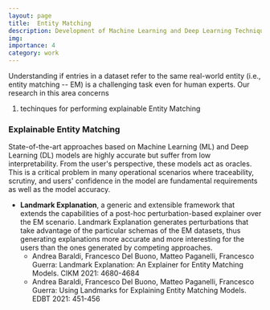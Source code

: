 ```yaml
---
layout: page
title:  Entity Matching
description: Development of Machine Learning and Deep Learning Techniques for Entity Matching
img:
importance: 4
category: work
---
```



Understanding if entries in a dataset refer to the same real-world entity (i.e., entity matching -- EM) is a challenging task even for human experts. Our research in this area concerns

1. techinques for performing explainable Entity Matching



### Explainable Entity Matching
State-of-the-art approaches based on Machine Learning (ML) and Deep Learning (DL) models are highly accurate but  suffer from low interpretability. From the user's perspective, these models act as oracles. This is a critical problem in many operational scenarios where traceability, scrutiny, and users' confidence in the model are fundamental requirements as well as the model accuracy.


- **Landmark Explanation**, a generic and extensible framework that extends the capabilities of a post-hoc perturbation-based explainer over the EM scenario. Landmark Explanation generates perturbations that take advantage of the particular schemas of the EM datasets, thus generating explanations more accurate and more interesting for the users than the ones generated by competing approaches.
	- 	Andrea Baraldi, Francesco Del Buono, Matteo Paganelli, Francesco Guerra:
Landmark Explanation: An Explainer for Entity Matching Models. CIKM 2021: 4680-4684
	- 	Andrea Baraldi, Francesco Del Buono, Matteo Paganelli, Francesco Guerra:
Using Landmarks for Explaining Entity Matching Models. EDBT 2021: 451-456
